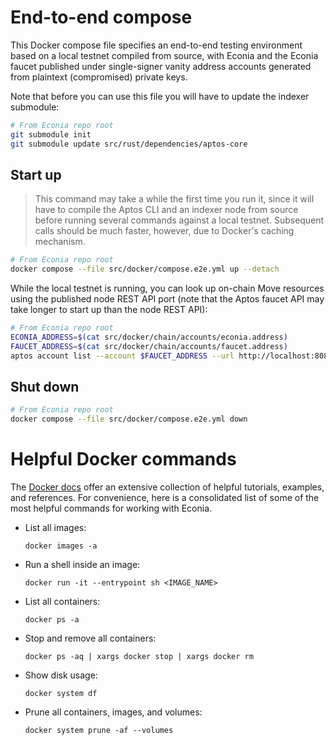 # End-to-end compose

This Docker compose file specifies an end-to-end testing environment based on a local testnet compiled from source, with Econia and the Econia faucet published under single-signer vanity address accounts generated from plaintext (compromised) private keys.

Note that before you can use this file you will have to update the indexer submodule:

```sh
# From Econia repo root
git submodule init
git submodule update src/rust/dependencies/aptos-core
```

## Start up

> This command may take a while the first time you run it, since it will have to compile the Aptos CLI and an indexer node from source before running several commands against a local testnet.
> Subsequent calls should be much faster, however, due to Docker's caching mechanism.

```sh
# From Econia repo root
docker compose --file src/docker/compose.e2e.yml up --detach
```

While the local testnet is running, you can look up on-chain Move resources using the published node REST API port (note that the Aptos faucet API may take longer to start up than the node REST API):

```sh
# From Econia repo root
ECONIA_ADDRESS=$(cat src/docker/chain/accounts/econia.address)
FAUCET_ADDRESS=$(cat src/docker/chain/accounts/faucet.address)
aptos account list --account $FAUCET_ADDRESS --url http://localhost:8080
```

## Shut down

```sh
# From Econia repo root
docker compose --file src/docker/compose.e2e.yml down
```

# Helpful Docker commands

The [Docker docs](https://docs.docker.com/) offer an extensive collection of helpful tutorials, examples, and references.
For convenience, here is a consolidated list of some of the most helpful commands for working with Econia.

- List all images:

  ```
  docker images -a
  ```

- Run a shell inside an image:

  ```
  docker run -it --entrypoint sh <IMAGE_NAME>
  ```

- List all containers:

  ```
  docker ps -a
  ```

- Stop and remove all containers:

  ```
  docker ps -aq | xargs docker stop | xargs docker rm
  ```

- Show disk usage:

  ```
  docker system df
  ```

- Prune all containers, images, and volumes:

  ```
  docker system prune -af --volumes
  ```
